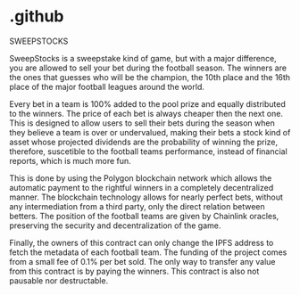 # .github
SWEEPSTOCKS

SweepStocks is a sweepstake kind of game, but with a major difference, you are allowed to sell your bet during the football season. The winners are the ones that guesses who will be the champion, the 10th place and the 16th place of the major football leagues around the world. 

Every bet in a team is 100% added to the pool prize and equally distributed to the winners. The price of each bet is always cheaper then the next one. This is designed to allow users to sell their bets during the season when they believe a team is over or undervalued, making their bets a stock kind of asset whose projected dividends are the probability of winning the prize, therefore, suscetible to the football teams performance, instead of financial reports, which is much more fun.

This is done by using the Polygon blockchain network which allows the automatic payment to the rightful winners in a completely decentralized manner. The blockchain technology allows for nearly perfect bets, without any intermediation from a third party, only the direct relation between betters. 
The position of the football teams are given by Chainlink oracles, preserving the security and decentralization of the game.

Finally, the owners of this contract can only change the IPFS address to fetch the metadata of each football team. The funding of the project comes from a small fee of 0.1% per bet sold. The only way to transfer any value from this contract is by paying the winners. This contract is also not pausable nor destructable.
